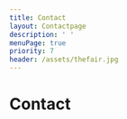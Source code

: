 ```yaml
---
title: Contact
layout: Contactpage
description: ' '
menuPage: true
priority: 7
header: /assets/thefair.jpg
---
```

# Contact
